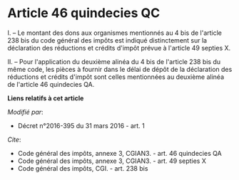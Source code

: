 # Article 46 quindecies QC

I. – Le montant des dons aux organismes mentionnés au 4 bis de l'article 238 bis du code général des impôts est indiqué
distinctement sur la déclaration des réductions et crédits d'impôt prévue à l'article 49 septies X.

II. – Pour l'application du deuxième alinéa du 4 bis de l'article 238 bis du même code, les pièces à fournir dans le délai de
dépôt de la déclaration des réductions et crédits d'impôt sont celles mentionnées au deuxième alinéa de l'article 46
quindecies QA.

**Liens relatifs à cet article**

_Modifié par_:

  - Décret n°2016-395 du 31 mars 2016 - art. 1

_Cite_:

  - Code général des impôts, annexe 3, CGIAN3. - art. 46 quindecies QA
  - Code général des impôts, annexe 3, CGIAN3. - art. 49 septies X
  - Code général des impôts, CGI. - art. 238 bis
